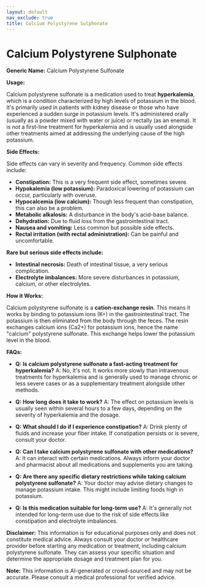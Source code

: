 ```yaml
---
layout: default
nav_exclude: true
title: Calcium Polystyrene Sulphonate
---
```


# Calcium Polystyrene Sulphonate

**Generic Name:** Calcium Polystyrene Sulfonate

**Usage:**

Calcium polystyrene sulfonate is a medication used to treat **hyperkalemia**, which is a condition characterized by high levels of potassium in the blood.  It's primarily used in patients with kidney disease or those who have experienced a sudden surge in potassium levels. It's administered orally (usually as a powder mixed with water or juice) or rectally (as an enema).  It is *not* a first-line treatment for hyperkalemia and is usually used alongside other treatments aimed at addressing the underlying cause of the high potassium.

**Side Effects:**

Side effects can vary in severity and frequency.  Common side effects include:

* **Constipation:** This is a very frequent side effect, sometimes severe.
* **Hypokalemia (low potassium):** Paradoxical lowering of potassium can occur, particularly with overuse.
* **Hypocalcemia (low calcium):**  Though less frequent than constipation, this can also be a problem.
* **Metabolic alkalosis:**  A disturbance in the body's acid-base balance.
* **Dehydration:** Due to fluid loss from the gastrointestinal tract.
* **Nausea and vomiting:** Less common but possible side effects.
* **Rectal irritation (with rectal administration):** Can be painful and uncomfortable.

**Rare but serious side effects include:**

* **Intestinal necrosis:**  Death of intestinal tissue, a very serious complication.
* **Electrolyte imbalances:** More severe disturbances in potassium, calcium, or other electrolytes.


**How it Works:**

Calcium polystyrene sulfonate is a **cation-exchange resin**.  This means it works by binding to potassium ions (K+) in the gastrointestinal tract.  The potassium is then eliminated from the body through the feces.  The resin exchanges calcium ions (Ca2+) for potassium ions, hence the name "calcium" polystyrene sulfonate. This exchange helps lower the potassium level in the blood.

**FAQs:**

* **Q: Is calcium polystyrene sulfonate a fast-acting treatment for hyperkalemia?** A: No, it's not.  It works more slowly than intravenous treatments for hyperkalemia and is generally used to manage chronic or less severe cases or as a supplementary treatment alongside other methods.

* **Q: How long does it take to work?** A: The effect on potassium levels is usually seen within several hours to a few days, depending on the severity of hyperkalemia and the dosage.

* **Q:  What should I do if I experience constipation?** A:  Drink plenty of fluids and increase your fiber intake.  If constipation persists or is severe, consult your doctor.

* **Q: Can I take calcium polystyrene sulfonate with other medications?** A:  It can interact with certain medications. Always inform your doctor and pharmacist about all medications and supplements you are taking.

* **Q: Are there any specific dietary restrictions while taking calcium polystyrene sulfonate?** A:  Your doctor may advise dietary changes to manage potassium intake.  This might include limiting foods high in potassium.

* **Q:  Is this medication suitable for long-term use?** A:  It's generally not intended for long-term use due to the risk of side effects like constipation and electrolyte imbalances.

**Disclaimer:** This information is for educational purposes only and does not constitute medical advice.  Always consult your doctor or healthcare provider before starting any medication or treatment, including calcium polystyrene sulfonate.  They can assess your specific situation and determine the appropriate dosage and treatment plan for you.


**Note:** This information is AI-generated or crowd-sourced and may not be accurate. Please consult a medical professional for verified advice.